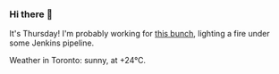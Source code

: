 ### Hi there :wave:

It's Thursday! I'm probably working for [this bunch](https://github.com/kohofinancial), lighting a fire under some Jenkins pipeline.

Weather in Toronto: sunny, at +24°C.
